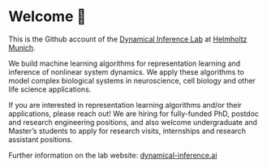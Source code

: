 # Welcome 👋

This is the Github account of the [Dynamical Inference Lab](https://dynamical-inference.ai) at [Helmholtz Munich](https://www.helmholtz-munich.de/en/computational-health-center).

We build machine learning algorithms for representation learning and inference of nonlinear system dynamics. We apply these algorithms to model complex biological systems in neuroscience, cell biology and other life science applications.

If you are interested in representation learning algorithms and/or their applications, please reach out! We are hiring for fully-funded PhD, postdoc and research engineering positions, and also welcome undergraduate and Master’s students to apply for research visits, internships and research assistant positions.

Further information on the lab website: [dynamical-inference.ai](https://dynamical-inference.ai)
